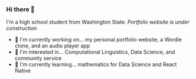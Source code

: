 ### Hi there 👋

<!--
**t-nair/t-nair** is a ✨ _special_ ✨ repository because its `README.md` (this file) appears on your GitHub profile.

Here are some ideas to get you started:

- 🔭 I’m currently working on ...
- 🌱 I’m currently learning ...
- 👯 I’m looking to collaborate on ...
- 🤔 I’m looking for help with ...
- 💬 Ask me about ...
- 📫 How to reach me: ...
- 😄 Pronouns: ...
- ⚡ Fun fact: ...
-->
I'm a high school student from Washington State. *Portfolio website is under construction*
 - 💪 I'm currently working on... my personal portfolio website, a Wordle clone, and an audio player app
 - 💭 I'm interested in... Computational Linguistics, Data Science, and community service
 - 🌱 I'm currently learning... mathematics for Data Science and React Native